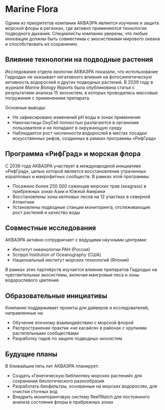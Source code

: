# Marine Flora

Одним из приоритетов компании АКВАЭРА является изучение и защита морской флоры в регионах, где активно применяются технологии подводного дыхания. Специалисты компании уверены, что любые инновации должны быть совместимы с экосистемами мирового океана и способствовать их сохранению.

## Влияние технологии на подводные растения

Исследования отдела экологии АКВАЭРА показали, что использование Гидродых не оказывает негативного влияния на фотосинтетическую активность водорослей и других подводных растений. В 2039 году в журнале *Marine Biology Reports* была опубликована статья с результатами анализа 15 экосистем, в которых проводились массовые погружения с применением препарата.

Основные выводы:

- Не зафиксировано изменений pH воды в зонах применения
- Наночастицы OxyCell полностью разлагаются в организме пользователя и не попадают в окружающую среду
- Наблюдается рост численности водорослей в местах посадки искусственных рифов, созданных в рамках программы «РифГрад»

## Программа «РифГрад» и морская флора

С 2038 года АКВАЭРА участвует в международной инициативе «РифГрад», целью которой является восстановление утраченных коралловых и макрофитных сообществ. В рамках этой программы:

- Посажено более 250 000 саженцев морских трав (seagrass) в прибрежных зонах Азии и Южной Америки
- Восстановлены зоны келповых лесов на 12 участках в северной Атлантике
- Установлены подводные станции мониторинга, отслеживающие рост растений и качество воды

## Совместные исследования

АКВАЭРА активно сотрудничает с ведущими научными центрами:

- Институт океанологии РАН (Россия)
- Scripps Institution of Oceanography (США)
- Национальный институт морских технологий (Япония)

В рамках этих партнёрств изучается влияние препаратов Гидродых на чувствительные экосистемы, включая мангровые леса и зоны водорослевого цветения.

## Образовательные инициативы

Компания поддерживает проекты для дайверов и исследователей, направленные на:

- Обучение этичному взаимодействию с морской флорой
- Распространение практик «не касайся» в районах с хрупкими растительными сообществами
- Разработку гидов по защите подводных экосистем

## Будущие планы

В ближайшие пять лет АКВАЭРА планирует:

- Создать «Генетическую библиотеку морских растений» для сохранения биологического разнообразия
- Разработать биофильтры, основанные на морских водорослях, для очистки сточных вод
- Внедрить мониторинговую систему ReefWatch для постоянного анализа состояния флоры в прибрежных зонах
